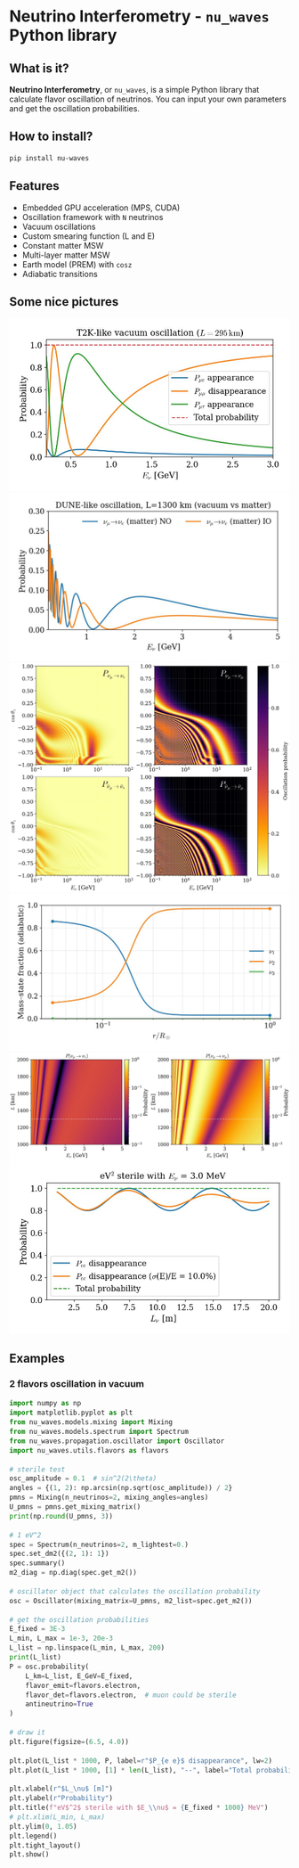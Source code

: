 # Neutrino Interferometry - `nu_waves` Python library

## What is it?

**Neutrino Interferometry**, or `nu_waves`, is a simple Python library
that calculate flavor oscillation of neutrinos.
You can input your own parameters and get the oscillation probabilities.


## How to install?

```bash
pip install nu-waves
```


## Features

- Embedded GPU acceleration (MPS, CUDA)
- Oscillation framework with `N` neutrinos
- Vacuum oscillations
- Custom smearing function (L and E)
- Constant matter MSW
- Multi-layer matter MSW
- Earth model (PREM) with `cosz`
- Adiabatic transitions

## Some nice pictures

![vacuum_pmns.jpg](figures/vacuum_pmns.jpg)
![matter_constant_test.jpg](figures/matter_constant_test.jpg)
![matter_prem_test.jpg](figures/matter_prem_test.jpg)
![adiabatic_sun_ssm_test.jpg](figures/adiabatic_sun_ssm_test.jpg)
![vacuum_2d_pmns.jpg](figures/vacuum_2d_pmns.jpg)
![vacuum_2flavors.jpg](figures/vacuum_2flavors.jpg)

## Examples

### 2 flavors oscillation in vacuum

```python
import numpy as np
import matplotlib.pyplot as plt
from nu_waves.models.mixing import Mixing
from nu_waves.models.spectrum import Spectrum
from nu_waves.propagation.oscillator import Oscillator
import nu_waves.utils.flavors as flavors

# sterile test
osc_amplitude = 0.1  # sin^2(2\theta)
angles = {(1, 2): np.arcsin(np.sqrt(osc_amplitude)) / 2}
pmns = Mixing(n_neutrinos=2, mixing_angles=angles)
U_pmns = pmns.get_mixing_matrix()
print(np.round(U_pmns, 3))

# 1 eV^2
spec = Spectrum(n_neutrinos=2, m_lightest=0.)
spec.set_dm2({(2, 1): 1})
spec.summary()
m2_diag = np.diag(spec.get_m2())

# oscillator object that calculates the oscillation probability
osc = Oscillator(mixing_matrix=U_pmns, m2_list=spec.get_m2())

# get the oscillation probabilities
E_fixed = 3E-3
L_min, L_max = 1e-3, 20e-3
L_list = np.linspace(L_min, L_max, 200)
print(L_list)
P = osc.probability(
    L_km=L_list, E_GeV=E_fixed,
    flavor_emit=flavors.electron,
    flavor_det=flavors.electron,  # muon could be sterile
    antineutrino=True
)

# draw it
plt.figure(figsize=(6.5, 4.0))

plt.plot(L_list * 1000, P, label=r"$P_{e e}$ disappearance", lw=2)
plt.plot(L_list * 1000, [1] * len(L_list), "--", label="Total probability", lw=1.5)

plt.xlabel(r"$L_\nu$ [m]")
plt.ylabel(r"Probability")
plt.title(f"eV$^2$ sterile with $E_\\nu$ = {E_fixed * 1000} MeV")
# plt.xlim(L_min, L_max)
plt.ylim(0, 1.05)
plt.legend()
plt.tight_layout()
plt.show()
```


